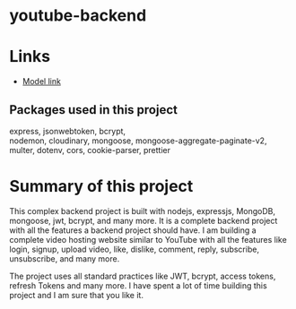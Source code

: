# youtube-backend

# Links
- [Model link](https://app.eraser.io/workspace/YtPqZ1VogxGy1jzIDkzj?origin=share)

## Packages used in this project
express, 
jsonwebtoken, 
bcrypt,  
nodemon, 
cloudinary, 
mongoose, 
mongoose-aggregate-paginate-v2, 
multer, 
dotenv, 
cors, 
cookie-parser, 
prettier

# Summary of this project
This complex backend project is built with nodejs, expressjs, MongoDB, mongoose, jwt, bcrypt, and many more. It is a complete backend project with all the features a backend project should have. I am building a complete video hosting website similar to YouTube with all the features like login, signup, upload video, like, dislike, comment, reply, subscribe, unsubscribe, and many more.

The project uses all standard practices like JWT, bcrypt, access tokens, refresh Tokens and many more. I  have spent a lot of time building this project and I am sure that you like it.

